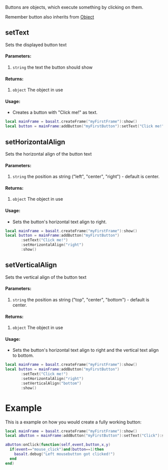 Buttons are objects, which execute something by clicking on them.<br>

Remember button also inherits from [Object](objects/Object.md)

## setText
Sets the displayed button text
#### Parameters: 
1. `string` the text the button should show

#### Returns:
1. `object` The object in use

#### Usage:
* Creates a button with "Click me!" as text.
```lua
local mainFrame = basalt.createFrame("myFirstFrame"):show()
local button = mainFrame:addButton("myFirstButton"):setText("Click me!"):show()
```

## setHorizontalAlign
Sets the horizontal align of the button text

#### Parameters: 
1. `string` the position as string ("left", "center", "right") - default is center.

#### Returns:
1. `object` The object in use

#### Usage:
* Sets the button's horizontal text align to right. 
```lua
local mainFrame = basalt.createFrame("myFirstFrame"):show()
local button = mainFrame:addButton("myFirstButton")
       :setText("Click me!")
       :setHorizontalAlign("right")
       :show()
```

## setVerticalAlign
Sets the vertical align of the button text

#### Parameters: 
1. `string` the position as string ("top", "center", "bottom") - default is center.

#### Returns:
1. `object` The object in use

#### Usage:
* Sets the button's horizontal text align to right and the vertical text align to bottom. 
```lua
local mainFrame = basalt.createFrame("myFirstFrame"):show()
local button = mainFrame:addButton("myFirstButton")
       :setText("Click me!")
       :setHorizontalAlign("right")
       :setVerticalAlign("bottom")
       :show()
```

# Example
This is a example on how you would create a fully working button:
```lua
local mainFrame = basalt.createFrame("myFirstFrame"):show()
local aButton = mainFrame:addButton("myFirstButton"):setText("Click"):show()

aButton:onClick(function(self,event,button,x,y)
  if(event=="mouse_click")and(button==1)then
    basalt.debug("Left mousebutton got clicked!")
  end
end)
```
